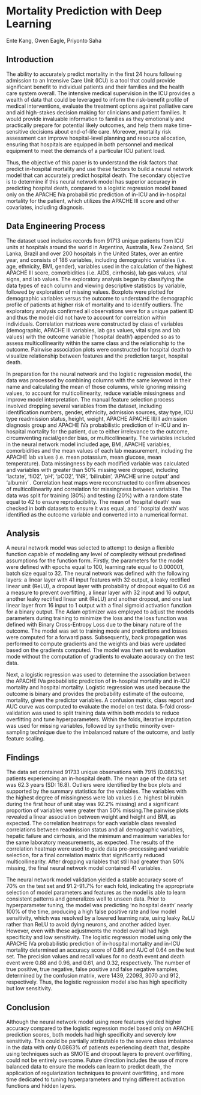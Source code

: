 # Mortality Prediction with Deep Learning
Ente Kang, Gwen Eagle, Priyonto Saha

## Introduction 
The ability to accurately predict mortality in the first 24 hours following admission to an Intensive Care Unit (ICU) is a tool that could provide significant benefit to individual patients and their families and the health care system overall. The intensive medical supervision in the ICU  provides a wealth of data that could be leveraged to inform the risk-benefit profile of medical interventions, evaluate the treatment options against palliative care and aid high-stakes decision making for clinicians and patient families. It would provide invaluable information to families as they emotionally and practically prepare for potential likely outcomes, and help them make time-sensitive decisions about end-of-life care. Moreover, mortality risk assessment can improve hospital-level planning and resource allocation, ensuring that hospitals are equipped in both personnel and medical equipment to meet the demands of a particular ICU patient load.

Thus, the objective of this paper is to understand the risk factors that predict in-hospital mortality and use these factors to build a neural network model that can accurately predict hospital death. The secondary objective is to determine if this neural network model has superior accuracy in predicting hospital death, compared to a logistic regression model based only on the APACHE IVa probabilistic prediction of in-ICU and in-hospital mortality for the patient, which utilizes the APACHE III score and other covariates, including diagnosis. 

## Data Engineering Process 
The dataset used includes records from 91713 unique patients from ICU units at hospitals around the world in Argentina, Australia, New Zealand, Sri Lanka, Brazil and over 200 hospitals in the United States, over an entire year, and consists of 186 variables, including demographic variables (i.e. age, ethnicity, BMI, gender), variables used in the calculation of the highest APACHE III score, comorbidities (i.e. AIDS, cirrhosis), lab gas values, vital signs, and lab values. The exploratory analysis began by classifying the data types of each column and viewing descriptive statistics by variable, followed by exploration of missing values. Boxplots were plotted for demographic variables versus the outcome to understand the demographic profile of patients at higher risk of mortality and to identify outliers. The exploratory analysis confirmed all observations were for a unique patient ID and thus the model did not have to account for correlation within individuals. Correlation matrices were constructed by class of variables  (demographic, APACHE III variables, lab gas values, vital signs and lab values) with the outcome variable (‘hospital death’) appended so as to assess multicollinearity within the same class and the relationship to the outcome. Pairwise association plots were constructed for hospital death to visualize relationship between features and the prediction target, hospital death. 

In preparation for the neural network and the logistic regression model, the data was processed by combining columns with the same keyword in their name and calculating the mean of those columns, while ignoring missing values, to account for multicollinearity, reduce variable missingness and improve model interpretation.  The manual feature selection process involved dropping several variables from the dataset, including identification numbers, gender, ethnicity, admission sources, stay type, ICU type readmission status, height, weight, APACHE APACHE III/II  admission diagnosis group and APACHE IVa probabilistic prediction of in-ICU and in-hospital mortality for the patient,  due to either irrelevance to the outcome,  circumventing  racial/gender bias, or multicollinearity. The variables included in the neural network model included age, BMI,  APACHE variables, comorbidities and the mean values of each lab measurement, including the APACHE lab values (i.e. mean potassium, mean glucose, mean temperature). Data missingness by each modified variable was calculated and variables with greater than 50% missing were dropped, including ‘lactate’, ‘fiO2’, ‘pH’, ‘pCO2’, ‘INR’, ‘bilirubin’, ‘APACHE urine output’ and ‘albumin’ . Correlation heat maps were reconstructed to confirm absences of multicollinearity and correlation for missingness between variables.  The data was split for training (80%) and testing (20%) with a random state equal to 42 to ensure reproducibility. The mean of ‘hospital death’ was checked in both datasets to ensure it was equal, and ‘ hospital death’ was identified as the outcome variable and converted into a numerical format. 

## Analysis 
A neural network model was selected to attempt to design a flexible function capable of modeling any level of complexity without predefined assumptions for the function form. Firstly, the parameters for the model were defined with epochs equal to 100, learning rate equal to 0.000001, batch size equal to 32. The neural network was defined with the following layers: a linear layer with 41 input features with 32 output, a leaky rectified linear unit (ReLU), a dropout layer with probability of dropout equal to 0.6 as a measure to prevent overfitting, a linear layer with 32 input and 16 output, another leaky rectified linear unit (ReLU) and another dropout, and one last linear layer from 16 input to 1 output with a final sigmoid activation function for a binary output. The Adam optimizer was employed to adjust the models parameters during training to minimize the loss and the loss function was defined with Binary Cross-Entropy Loss due to the binary nature of the outcome. The model was set to training mode and predictions and losses were computed for a forward pass. Subsequently, back propagation was performed to compute gradients and the weights and bias were updated based on the gradients computed. The model was then set to evaluation mode without the computation of gradients to evaluate accuracy on the test data.

Next, a logistic regression was used to determine the association between the APACHE IVa probabilistic prediction of in-hospital mortality and in-ICU mortality and hospital mortality. Logistic regression was used because the outcome is binary and provides the probability estimate of the outcome, mortality, given the predictor variables.  A confusion matrix, class report and AUC curve was computed to evaluate the model on test data. 5-fold cross-validation was used to split training data within both models to reduce overfitting and tune hyperparameters. Within the folds, iterative imputation was used for missing variables, followed by synthetic minority over-sampling technique due to the imbalanced nature of the outcome, and lastly feature scaling.

## Findings 
The data set contained 91733 unique observations with 7915 (0.0863%) patients experiencing an in-hospital death. The mean age of the data set was 62.3 years (SD: 16.8). Outliers were identified by the box plots and supported by the summary statistics for the variables. The variables with the highest degree of missingness were lab values (i.e. highest bilirubin during the first hour of unit stay was 92.2% missing) and a significant proportion of variables were greater than 50% missing.The pairwise plots revealed a linear association between weight and height and BMI, as expected. The correlation heatmaps for each variable class revealed correlations between readmission status and all demographic variables, hepatic failure and cirrhosis, and  the minimum and maximum variables for the same laboratory measurements, as expected. The results of the correlation heatmap were used to guide data pre-processing and variable selection, for a final correlation matrix that significantly reduced multicollinearity. After dropping variables that still had greater than 50%  missing, the final neural network model contained 41 variables. 

The neural network model validation yielded a stable accuracy score of  70% on the test set and 91.2-91.7% for each fold, indicating the appropriate selection of model parameters and features as the model is able to learn consistent patterns and generalizes well to unseen data. Prior to hyperparameter tuning, the model was predicting ‘no hospital death’ nearly 100% of the time, producing a high false positive rate and low model sensitivity, which was resolved by a lowered learning rate, using leaky ReLU rather than ReLU to avoid dying neurons, and another added layer. However, even with these adjustments the model overall had high specificity and low sensitivity. The logistic regression model using only the APACHE IVa probabilistic prediction of in-hospital mortality and in-ICU mortality determined an accuracy score of 0.86 and AUC of 0.64 on the test set.  The precision values and recall values for no death event and death event were 0.88 and  0.96, and 0.61, and 0.32,  respectively. The number of true positive, true negative, false positive and false negative samples, determined by the confusion matrix, were 1439, 22093, 3070 and 912, respectively. Thus, the logistic regression model also has high specificity but low sensitivity. 

## Conclusion 
Although the neural network model using more features yielded higher accuracy compared to the logistic regression model based only on APACHE prediction scores, both models had high specificity and severely low sensitivity. This could be partially attributable to the severe class imbalance in the data with only 0.0863% of patients experiencing death that, despite using techniques such as SMOTE and dropout layers to prevent overfitting, could not be entirely overcome. Future direction includes the use of more balanced data to ensure the models can learn to predict death, the application of regularization techniques to prevent overfitting, and more time dedicated to tuning hyperparameters and trying different activation functions and hidden layers.
